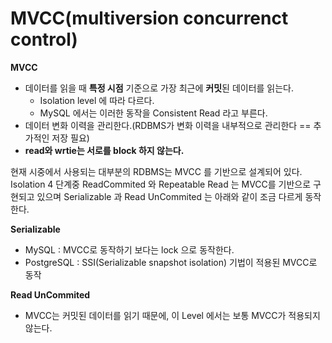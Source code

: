 # MVCC(multiversion concurrenct control)

**MVCC**
* 데이터를 읽을 때 **특정 시점** 기준으로 가장 최근에 **커밋**된 데이터를 읽는다.
    * Isolation level 에 따라 다르다.
    * MySQL 에서는 이러한 동작을 Consistent Read 라고 부른다.  
* 데이터 변화 이력을 관리한다.(RDBMS가 변화 이력을 내부적으로 관리한다 == 추가적인 저장 필요)
* **read와 wrtie는 서로를 block 하지 않는다.**   
 
현재 시중에서 사용되는 대부분의 RDBMS는 MVCC 를 기반으로 설계되어 있다.     
Isolation 4 단계중 ReadCommited 와 Repeatable Read 는 MVCC를 기반으로 구현되고 있으며 
Serializable 과 Read UnCommited 는 아래와 같이 조금 다르게 동작한다.   
     
**Serializable**
* MySQL : MVCC로 동작하기 보다는 lock 으로 동작한다.  
* PostgreSQL : SSI(Serializable snapshot isolation) 기법이 적용된 MVCC로 동작 

**Read UnCommited**
* MVCC는 커밋된 데이터를 읽기 때문에, 이 Level 에서는 보통 MVCC가 적용되지 않는다. 


